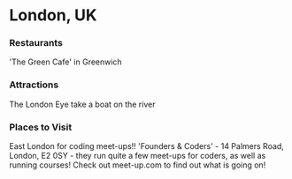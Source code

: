# London, UK

### Restaurants

'The Green Cafe' in Greenwich

### Attractions

The London Eye 
take a boat on the river

### Places to Visit

East London for coding meet-ups!!
'Founders & Coders' - 14 Palmers Road, London, E2 0SY - 
they run quite a few meet-ups for coders, as well as running courses!
Check out meet-up.com to find out what is going on!
